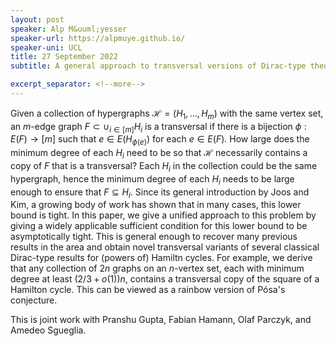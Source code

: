 ```yaml
---
layout: post
speaker: Alp M&uuml;yesser
speaker-url: https://alpmuye.github.io/
speaker-uni: UCL
title: 27 September 2022
subtitle: A general approach to transversal versions of Dirac-type theorems

excerpt_separator: <!--more-->
---
```

Given a collection of hypergraphs $\mathcal{H}=(H_1, \ldots, H_m)$ with the same vertex set, an $m$-edge graph $F\subset \cup_{i\in [m]}H_i$ is a transversal if there is a bijection $\phi:E(F)\to [m]$ such that $e\in E(H_{\phi(e)})$ for each $e\in E(F)$. How large does the minimum degree of each $H_i$ need to be so that $\mathcal{H}$ necessarily contains a copy of $F$ that is a transversal? Each $H_i$ in the collection could be the same hypergraph, hence the minimum degree of each $H_i$ needs to be large enough to ensure that $F\subseteq H_i$. Since its general introduction by Joos and Kim, a growing body of work has shown that in many cases, this lower bound is tight. In this paper, we give a unified approach to this problem by giving a widely applicable sufficient condition for this lower bound to be asymptotically tight. This is general enough to recover many previous results in the area and obtain novel transversal variants of several classical Dirac-type results for (powers of) Hamiltn cycles. For example, we derive that any collection of $2n$ graphs on an $n$-vertex set, each with minimum degree at least $(2/3+o(1))n$, contains a transversal copy of the square of a Hamilton cycle. This can be viewed as a rainbow version of P&oacute;sa's conjecture. 

This is joint work with Pranshu Gupta, Fabian Hamann, Olaf Parczyk, and Amedeo Sgueglia. 
<!--more-->
